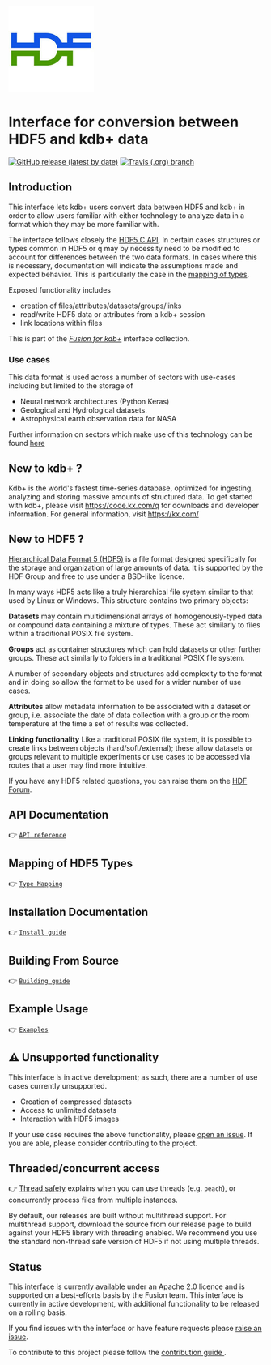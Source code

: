 ![hdf5](docs/img/hdf5.jpeg)

# Interface for conversion between HDF5 and kdb+ data 

[![GitHub release (latest by date)](https://img.shields.io/github/v/release/kxsystems/hdf5?include_prereleases)](https://github.com/kxsystems/hdf5/releases) [![Travis (.org) branch](https://img.shields.io/travis/kxsystems/hdf5/master?label=travis%20build)](https://travis-ci.org/kxsystems/hdf5/branches)

## Introduction

This interface lets kdb+ users convert data between HDF5 and kdb+ in order to allow users familiar with either technology to analyze data in a format which they may be more familiar with.

The interface follows closely the [HDF5 C API](https://support.hdfgroup.org/HDF5/doc/RM/RM_H5Front.html). In certain cases structures or types common in HDF5 or q may by necessity need to be modified to account for differences between the two data formats. In cases where this is necessary, documentation will indicate the assumptions made and expected behavior. This is particularly the case in the [mapping of types](docs/hdf5-types.md).

Exposed functionality includes

-   creation of files/attributes/datasets/groups/links
-   read/write HDF5 data or attributes from a kdb+ session
-   link locations within files

This is part of the [_Fusion for kdb+_](http://code.kx.com/q/interfaces/#fusion-interfaces/) interface collection.

### Use cases

This data format is used across a number of sectors with use-cases including but limited to the storage of

-   Neural network architectures (Python Keras)
-   Geological and Hydrological datasets.
-   Astrophysical earth observation data for NASA

Further information on sectors which make use of this technology can be found [here](https://support.hdfgroup.org/HDF5/users5.html)

## New to kdb+ ?

Kdb+ is the world's fastest time-series database, optimized for ingesting, analyzing and storing massive amounts of structured data. To get started with kdb+, please visit https://code.kx.com/q for downloads and developer information. For general information, visit https://kx.com/

## New to HDF5 ?

[Hierarchical Data Format 5 (HDF5)](https://portal.hdfgroup.org/display/HDF5/HDF5) is a file format designed specifically for the storage and organization of large amounts of data. It is supported by the HDF Group and free to use under a BSD-like licence. 

In many ways HDF5 acts like a truly hierarchical file system similar to that used by Linux or Windows. This structure contains two primary objects:

**Datasets** may contain multidimensional arrays of homogenously-typed data or compound data containing a mixture of types. These act similarly to files within a traditional POSIX file system.

**Groups** act as container structures which can hold datasets or other further groups. These act similarly to folders in a traditional POSIX file system.

A number of secondary objects and structures add complexity to the format and in doing so allow the format to be used for a wider number of use cases.

**Attributes** allow metadata information to be associated with a dataset or group, i.e. associate the date of data collection with a group or the room temperature at the time a set of results was collected.

**Linking functionality** Like a traditional POSIX file system, it is possible to create links between objects (hard/soft/external); these allow datasets or groups relevant to multiple experiments or use cases to be accessed via routes that a user may find more intuitive.


If you have any HDF5 related questions, you can raise them on the [HDF Forum](https://forum.hdfgroup.org/).

## API Documentation

:point_right: [`API reference`](docs/reference.md)

## Mapping of HDF5 Types

:point_right: [`Type Mapping`](docs/hdf5-types.md)

## Installation Documentation

:point_right: [`Install guide`](docs/install.md)

## Building From Source

:point_right: [`Building guide`](docs/build.md)

## Example Usage

:point_right: [`Examples`](docs/example.md)

## :warning: Unsupported functionality

This interface is in active development; as such, there are a number of use cases currently unsupported.

- Creation of compressed datasets
- Access to unlimited datasets
- Interaction with HDF5 images

If your use case requires the above functionality, please [open an issue](../..//issues). If you are able, please consider contributing to the project.

## Threaded/concurrent access

:point_right:  [Thread safety](https://portal.hdfgroup.org/display/knowledge/Questions+about+thread-safety+and+concurrent+access#Questionsaboutthread-safetyandconcurrentaccess-thread-safety) explains when you can use threads (e.g. `peach`), or concurrently process files from multiple instances.

By default, our releases are built without multithread support. 
For multithread support, download the source from our release page to build against your HDF5 library with threading enabled. 
We recommend you use the standard non-thread safe version of HDF5 if not using multiple threads.

## Status

This interface is currently available under an Apache 2.0 licence and is supported on a best-efforts basis by the Fusion team. This interface is currently in active development, with additional functionality to be released on a rolling basis.

If you find issues with the interface or have feature requests please [raise an issue](../../issues).

To contribute to this project please follow the [contribution guide ](CONTRIBUTING.md).

